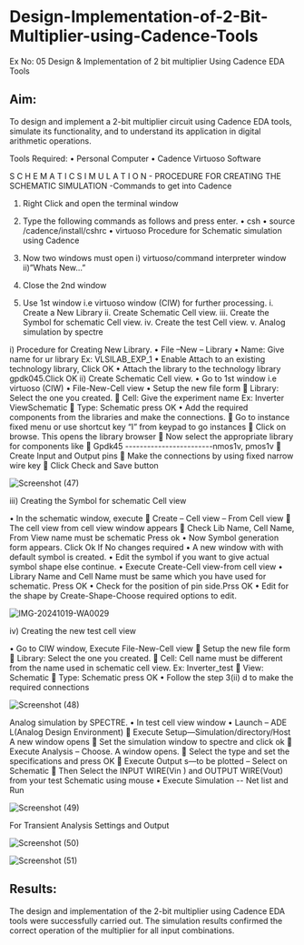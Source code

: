 # Design-Implementation-of-2-Bit-Multiplier-using-Cadence-Tools
Ex No: 05     Design & Implementation of 2 bit multiplier Using Cadence EDA Tools   

## Aim:
To design and implement a 2-bit multiplier circuit using Cadence EDA tools, simulate its functionality, and to understand its application in digital arithmetic operations.

Tools Required:
•	Personal Computer
•	Cadence Virtuoso Software

S C H E M A T I C S I M U L A T I O N - PROCEDURE FOR CREATING THE SCHEMATIC SIMULATION -Commands to get into Cadence

1.	Right Click and open the terminal window
2.	Type the following commands as follows and press enter.
•	csh
•	source /cadence/install/cshrc
•	virtuoso 
Procedure for Schematic simulation using Cadence

1.	Now two windows must open i) virtuoso/command interpreter window ii)”Whats New…”
2.	Close the 2nd window
3.	Use 1st window i.e virtuoso window (CIW) for further processing.
i.	Create a New Library
ii.	Create Schematic Cell view.
iii.	Create the Symbol for schematic Cell view.
iv.	Create the test Cell view.
v.	Analog simulation by spectre


i)	Procedure for Creating New Library.
•	File –New – Library
•	Name: Give name for ur library Ex: VLSILAB_EXP_1
•	Enable Attach to an existing technology library, Click OK
•	Attach the library to the technology library gpdk045.Click OK
ii)	Create Schematic Cell view.
•	Go to 1st window i.e virtuoso (CIW)
•	File-New-Cell view
•	Setup the new file form
	Library: Select the one you created.
	Cell: Give the experiment name Ex: Inverter ViewSchematic
	Type: Schematic press OK
•	Add the required components from the libraries and make the connections.
	Go to instance fixed menu or use shortcut key “I” from keypad to go instances
	Click on browse. This opens the library browser
	Now select the appropriate library for components like 
	Gpdk45 ------------------------nmos1v, pmos1v
	Create Input and Output pins
	Make the connections by using fixed narrow wire key
	Click Check and Save button

![Screenshot (47)](https://github.com/user-attachments/assets/03eee783-5e5b-4814-853a-4e96a99bef5c)

 
iii)	Creating the Symbol for schematic Cell view

•	In the schematic window, execute 
	Create – Cell view – From Cell view
	The cell view from cell view window appears
	Check Lib Name, Cell Name, From View name must be schematic Press ok
•	Now Symbol generation form appears. Click Ok If No changes required
•	A new window with with default symbol is created.
•	Edit the symbol if you want to give actual symbol shape else continue.
•	Execute Create-Cell view-from cell view
•	Library Name and Cell Name must be same which you have used for schematic. Press OK
•	Check for the position of pin side.Prss OK
•	Edit for the shape by Create-Shape-Choose required options to edit.

 ![IMG-20241019-WA0029](https://github.com/user-attachments/assets/bcea6826-7c9d-464b-a645-aa0f6b0c80aa)



iv)	Creating the new test cell view

•	Go to CIW window, Execute File-New-Cell view
	Setup the new file form
	Library: Select the one you created.
	Cell: Cell name must be different from the name used in schematic cell view. Ex: Inverter_test
	View: Schematic
	Type: Schematic press OK
•	Follow the step 3(ii) d to make the required connections


![Screenshot (48)](https://github.com/user-attachments/assets/5a5c7f9e-1778-4723-bfc2-203a72a3fddb)



 

Analog simulation by SPECTRE.
•	In test cell view window
•	Launch – ADE L(Analog Design Environment)
	Execute Setup—Simulation/directory/Host A new window opens
	Set the simulation window to spectre and click ok
	Execute Analysis – Choose. A window opens.
	Select the type and set the specifications and press OK
	Execute Output s—to be plotted – Select on Schematic
	Then Select the INPUT WIRE(Vin ) and OUTPUT WIRE(Vout) from your test Schematic using mouse
•	Execute Simulation -- Net list and Run

![Screenshot (49)](https://github.com/user-attachments/assets/42c50148-fb37-4676-8d91-7ba18d683ead)


For Transient Analysis Settings and Output

![Screenshot (50)](https://github.com/user-attachments/assets/c551c460-7693-4253-b61f-04ebdf4d868f)



![Screenshot (51)](https://github.com/user-attachments/assets/aa9b574d-f93c-4063-96f9-d51bfe8312f3)


  

## Results:
The design and implementation of the 2-bit multiplier using Cadence EDA tools were successfully carried out. The simulation results confirmed the correct operation of the multiplier for all input combinations.
